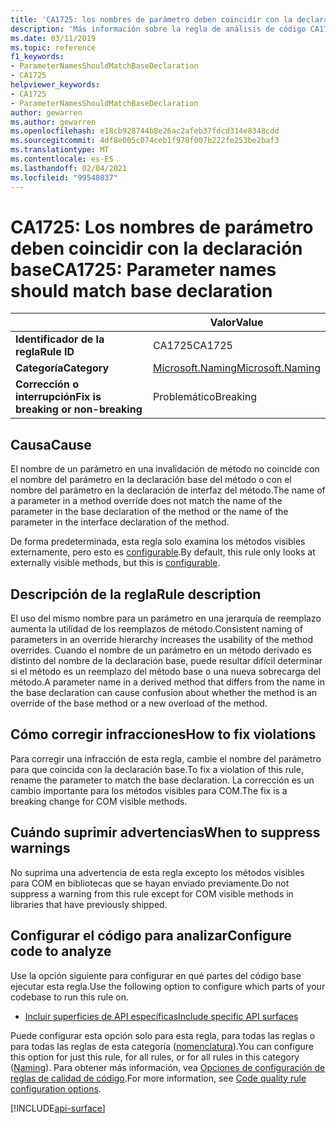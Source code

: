 ```yaml
---
title: 'CA1725: los nombres de parámetro deben coincidir con la declaración base (análisis de código)'
description: 'Más información sobre la regla de análisis de código CA1725: los nombres de parámetro deben coincidir con la declaración base'
ms.date: 03/11/2019
ms.topic: reference
f1_keywords:
- ParameterNamesShouldMatchBaseDeclaration
- CA1725
helpviewer_keywords:
- CA1725
- ParameterNamesShouldMatchBaseDeclaration
author: gewarren
ms.author: gewarren
ms.openlocfilehash: e18cb928744b8e26ac2afeb37fdcd314e8348cdd
ms.sourcegitcommit: 4df8e005c074ceb1f978f007b222fe253be2baf3
ms.translationtype: MT
ms.contentlocale: es-ES
ms.lasthandoff: 02/04/2021
ms.locfileid: "99548037"
---
```

# <a name="ca1725-parameter-names-should-match-base-declaration"></a><span data-ttu-id="b9a95-103">CA1725: Los nombres de parámetro deben coincidir con la declaración base</span><span class="sxs-lookup"><span data-stu-id="b9a95-103">CA1725: Parameter names should match base declaration</span></span>

| | <span data-ttu-id="b9a95-104">Valor</span><span class="sxs-lookup"><span data-stu-id="b9a95-104">Value</span></span> |
|-|-|
| <span data-ttu-id="b9a95-105">**Identificador de la regla**</span><span class="sxs-lookup"><span data-stu-id="b9a95-105">**Rule ID**</span></span> |<span data-ttu-id="b9a95-106">CA1725</span><span class="sxs-lookup"><span data-stu-id="b9a95-106">CA1725</span></span>|
| <span data-ttu-id="b9a95-107">**Categoría**</span><span class="sxs-lookup"><span data-stu-id="b9a95-107">**Category**</span></span> |[<span data-ttu-id="b9a95-108">Microsoft.Naming</span><span class="sxs-lookup"><span data-stu-id="b9a95-108">Microsoft.Naming</span></span>](naming-warnings.md)|
| <span data-ttu-id="b9a95-109">**Corrección o interrupción**</span><span class="sxs-lookup"><span data-stu-id="b9a95-109">**Fix is breaking or non-breaking**</span></span> |<span data-ttu-id="b9a95-110">Problemático</span><span class="sxs-lookup"><span data-stu-id="b9a95-110">Breaking</span></span>|

## <a name="cause"></a><span data-ttu-id="b9a95-111">Causa</span><span class="sxs-lookup"><span data-stu-id="b9a95-111">Cause</span></span>

<span data-ttu-id="b9a95-112">El nombre de un parámetro en una invalidación de método no coincide con el nombre del parámetro en la declaración base del método o con el nombre del parámetro en la declaración de interfaz del método.</span><span class="sxs-lookup"><span data-stu-id="b9a95-112">The name of a parameter in a method override does not match the name of the parameter in the base declaration of the method or the name of the parameter in the interface declaration of the method.</span></span>

<span data-ttu-id="b9a95-113">De forma predeterminada, esta regla solo examina los métodos visibles externamente, pero esto es [configurable](#configure-code-to-analyze).</span><span class="sxs-lookup"><span data-stu-id="b9a95-113">By default, this rule only looks at externally visible methods, but this is [configurable](#configure-code-to-analyze).</span></span>

## <a name="rule-description"></a><span data-ttu-id="b9a95-114">Descripción de la regla</span><span class="sxs-lookup"><span data-stu-id="b9a95-114">Rule description</span></span>

<span data-ttu-id="b9a95-115">El uso del mismo nombre para un parámetro en una jerarquía de reemplazo aumenta la utilidad de los reemplazos de método.</span><span class="sxs-lookup"><span data-stu-id="b9a95-115">Consistent naming of parameters in an override hierarchy increases the usability of the method overrides.</span></span> <span data-ttu-id="b9a95-116">Cuando el nombre de un parámetro en un método derivado es distinto del nombre de la declaración base, puede resultar difícil determinar si el método es un reemplazo del método base o una nueva sobrecarga del método.</span><span class="sxs-lookup"><span data-stu-id="b9a95-116">A parameter name in a derived method that differs from the name in the base declaration can cause confusion about whether the method is an override of the base method or a new overload of the method.</span></span>

## <a name="how-to-fix-violations"></a><span data-ttu-id="b9a95-117">Cómo corregir infracciones</span><span class="sxs-lookup"><span data-stu-id="b9a95-117">How to fix violations</span></span>

<span data-ttu-id="b9a95-118">Para corregir una infracción de esta regla, cambie el nombre del parámetro para que coincida con la declaración base.</span><span class="sxs-lookup"><span data-stu-id="b9a95-118">To fix a violation of this rule, rename the parameter to match the base declaration.</span></span> <span data-ttu-id="b9a95-119">La corrección es un cambio importante para los métodos visibles para COM.</span><span class="sxs-lookup"><span data-stu-id="b9a95-119">The fix is a breaking change for COM visible methods.</span></span>

## <a name="when-to-suppress-warnings"></a><span data-ttu-id="b9a95-120">Cuándo suprimir advertencias</span><span class="sxs-lookup"><span data-stu-id="b9a95-120">When to suppress warnings</span></span>

<span data-ttu-id="b9a95-121">No suprima una advertencia de esta regla excepto los métodos visibles para COM en bibliotecas que se hayan enviado previamente.</span><span class="sxs-lookup"><span data-stu-id="b9a95-121">Do not suppress a warning from this rule except for COM visible methods in libraries that have previously shipped.</span></span>

## <a name="configure-code-to-analyze"></a><span data-ttu-id="b9a95-122">Configurar el código para analizar</span><span class="sxs-lookup"><span data-stu-id="b9a95-122">Configure code to analyze</span></span>

<span data-ttu-id="b9a95-123">Use la opción siguiente para configurar en qué partes del código base ejecutar esta regla.</span><span class="sxs-lookup"><span data-stu-id="b9a95-123">Use the following option to configure which parts of your codebase to run this rule on.</span></span>

- [<span data-ttu-id="b9a95-124">Incluir superficies de API específicas</span><span class="sxs-lookup"><span data-stu-id="b9a95-124">Include specific API surfaces</span></span>](#include-specific-api-surfaces)

<span data-ttu-id="b9a95-125">Puede configurar esta opción solo para esta regla, para todas las reglas o para todas las reglas de esta categoría ([nomenclatura](naming-warnings.md)).</span><span class="sxs-lookup"><span data-stu-id="b9a95-125">You can configure this option for just this rule, for all rules, or for all rules in this category ([Naming](naming-warnings.md)).</span></span> <span data-ttu-id="b9a95-126">Para obtener más información, vea [Opciones de configuración de reglas de calidad de código](../code-quality-rule-options.md).</span><span class="sxs-lookup"><span data-stu-id="b9a95-126">For more information, see [Code quality rule configuration options](../code-quality-rule-options.md).</span></span>

[!INCLUDE[api-surface](~/includes/code-analysis/api-surface.md)]
